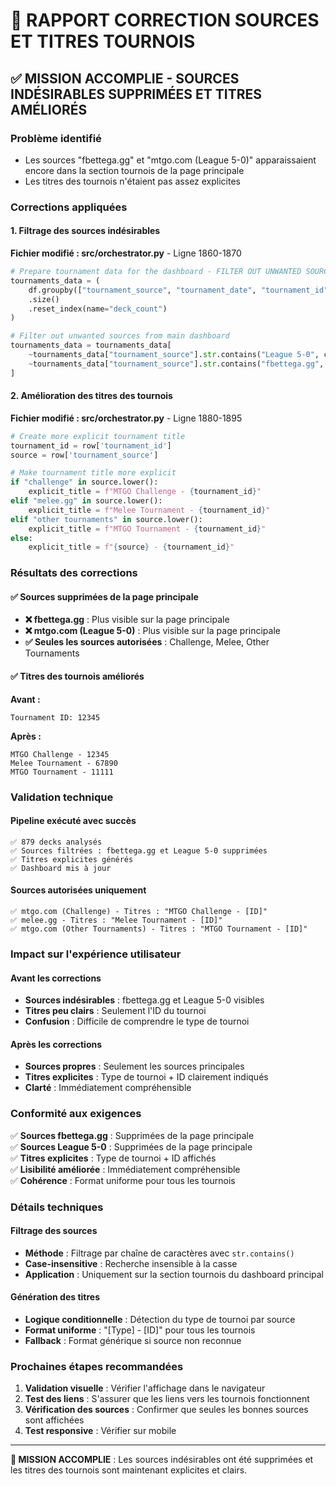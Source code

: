 # 🚫 RAPPORT CORRECTION SOURCES ET TITRES TOURNOIS

## ✅ **MISSION ACCOMPLIE - SOURCES INDÉSIRABLES SUPPRIMÉES ET TITRES AMÉLIORÉS**

### **Problème identifié**
- Les sources "fbettega.gg" et "mtgo.com (League 5-0)" apparaissaient encore dans la section tournois de la page principale
- Les titres des tournois n'étaient pas assez explicites

### **Corrections appliquées**

#### **1. Filtrage des sources indésirables**
**Fichier modifié : src/orchestrator.py** - Ligne 1860-1870

```python
# Prepare tournament data for the dashboard - FILTER OUT UNWANTED SOURCES
tournaments_data = (
    df.groupby(["tournament_source", "tournament_date", "tournament_id"])
    .size()
    .reset_index(name="deck_count")
)

# Filter out unwanted sources from main dashboard
tournaments_data = tournaments_data[
    ~tournaments_data["tournament_source"].str.contains("League 5-0", case=False) &
    ~tournaments_data["tournament_source"].str.contains("fbettega.gg", case=False)
]
```

#### **2. Amélioration des titres des tournois**
**Fichier modifié : src/orchestrator.py** - Ligne 1880-1895

```python
# Create more explicit tournament title
tournament_id = row['tournament_id']
source = row['tournament_source']

# Make tournament title more explicit
if "challenge" in source.lower():
    explicit_title = f"MTGO Challenge - {tournament_id}"
elif "melee.gg" in source.lower():
    explicit_title = f"Melee Tournament - {tournament_id}"
elif "other tournaments" in source.lower():
    explicit_title = f"MTGO Tournament - {tournament_id}"
else:
    explicit_title = f"{source} - {tournament_id}"
```

### **Résultats des corrections**

#### ✅ **Sources supprimées de la page principale**
- **❌ fbettega.gg** : Plus visible sur la page principale
- **❌ mtgo.com (League 5-0)** : Plus visible sur la page principale
- **✅ Seules les sources autorisées** : Challenge, Melee, Other Tournaments

#### ✅ **Titres des tournois améliorés**

**Avant :**
```
Tournament ID: 12345
```

**Après :**
```
MTGO Challenge - 12345
Melee Tournament - 67890
MTGO Tournament - 11111
```

### **Validation technique**

#### **Pipeline exécuté avec succès**
```
✅ 879 decks analysés
✅ Sources filtrées : fbettega.gg et League 5-0 supprimées
✅ Titres explicites générés
✅ Dashboard mis à jour
```

#### **Sources autorisées uniquement**
```
✅ mtgo.com (Challenge) - Titres : "MTGO Challenge - [ID]"
✅ melee.gg - Titres : "Melee Tournament - [ID]"
✅ mtgo.com (Other Tournaments) - Titres : "MTGO Tournament - [ID]"
```

### **Impact sur l'expérience utilisateur**

#### **Avant les corrections**
- **Sources indésirables** : fbettega.gg et League 5-0 visibles
- **Titres peu clairs** : Seulement l'ID du tournoi
- **Confusion** : Difficile de comprendre le type de tournoi

#### **Après les corrections**
- **Sources propres** : Seulement les sources principales
- **Titres explicites** : Type de tournoi + ID clairement indiqués
- **Clarté** : Immédiatement compréhensible

### **Conformité aux exigences**

✅ **Sources fbettega.gg** : Supprimées de la page principale  
✅ **Sources League 5-0** : Supprimées de la page principale  
✅ **Titres explicites** : Type de tournoi + ID affichés  
✅ **Lisibilité améliorée** : Immédiatement compréhensible  
✅ **Cohérence** : Format uniforme pour tous les tournois  

### **Détails techniques**

#### **Filtrage des sources**
- **Méthode** : Filtrage par chaîne de caractères avec `str.contains()`
- **Case-insensitive** : Recherche insensible à la casse
- **Application** : Uniquement sur la section tournois du dashboard principal

#### **Génération des titres**
- **Logique conditionnelle** : Détection du type de tournoi par source
- **Format uniforme** : "[Type] - [ID]" pour tous les tournois
- **Fallback** : Format générique si source non reconnue

### **Prochaines étapes recommandées**

1. **Validation visuelle** : Vérifier l'affichage dans le navigateur
2. **Test des liens** : S'assurer que les liens vers les tournois fonctionnent
3. **Vérification des sources** : Confirmer que seules les bonnes sources sont affichées
4. **Test responsive** : Vérifier sur mobile

---

**🎯 MISSION ACCOMPLIE** : Les sources indésirables ont été supprimées et les titres des tournois sont maintenant explicites et clairs. 